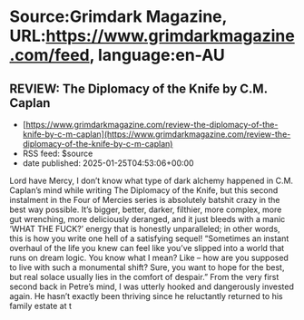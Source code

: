 # Source:Grimdark Magazine, URL:https://www.grimdarkmagazine.com/feed, language:en-AU

## REVIEW: The Diplomacy of the Knife by C.M. Caplan
 - [https://www.grimdarkmagazine.com/review-the-diplomacy-of-the-knife-by-c-m-caplan](https://www.grimdarkmagazine.com/review-the-diplomacy-of-the-knife-by-c-m-caplan)
 - RSS feed: $source
 - date published: 2025-01-25T04:53:06+00:00

<p>Lord have Mercy, I don’t know what type of dark alchemy happened in C.M. Caplan’s mind while writing The Diplomacy of the Knife, but this second instalment in the Four of Mercies series is absolutely batshit crazy in the best way possible. It’s bigger, better, darker, filthier, more complex, more gut wrenching, more deliciously deranged, and it just bleeds with a manic ‘WHAT THE FUCK?’ energy that is honestly unparalleled; in other words, this is how you write one hell of a satisfying sequel! “Sometimes an instant overhaul of the life you knew can feel like you’ve slipped into a world that runs on dream logic. You know what I mean? Like &#8211; how are you supposed to live with such a monumental shift? Sure, you want to hope for the best, but real solace usually lies in the comfort of despair.” From the very first second back in Petre’s mind, I was utterly hooked and dangerously invested again. He hasn’t exactly been thriving since he reluctantly returned to his family estate at t

